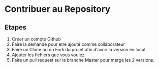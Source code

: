 # Contribuer au Repository

## Etapes
1. Créer un compte Github
2. Faire la demande pour etre ajouté comme collaborateur
3. Faire un Clone ou un Fork du projet afin d'avoir la version en local
3. Ajouter les fichiers que vous voulez
4. Faire un pull request sur la branche Master pour merge les 2 versions.
